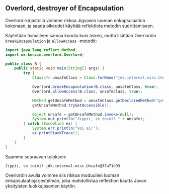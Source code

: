 ## Overlord, destroyer of Encapsulation

Overlord-kirjastolla voimme rikkoa Jigsawin luoman enkapsulaation kokonaan, ja saada oikeudet käyttää reflektiota metodin suorittamiseen.

Käytetään tismalleen samaa koodia kuin äsken, mutta lisätään Overlordin `breakEncapsulation` ja `allowAccess` -metodit:

```java
import java.lang.reflect.Method;
import mx.kenzie.overlord.Overlord;

public class B {
    public static void main(String[] args) {
        try {
            Class<?> unsafeClass = Class.forName("jdk.internal.misc.Unsafe");

            Overlord.breakEncapsulation(B.class, unsafeClass, true);
            Overlord.allowAccess(B.class, unsafeClass, true);

            Method getUnsafeMethod = unsafeClass.getDeclaredMethod("getUnsafe");
            getUnsafeMethod.trySetAccessible();

            Object unsafe = getUnsafeMethod.invoke(null);
            System.out.println("Jippii, se toimi! " + unsafe);
        } catch (Exception ex) {
            System.err.println("Voi ei!");
            ex.printStackTrace();
        }
    }
}
```

Saamme seuraavan tuloksen:
```
Jippii, se toimi! jdk.internal.misc.Unsafe@37a71e93
```
Overlordin avulla voimme siis rikkoa moduulien luoman enkapsulaatiojärjestelmän, joka mahdollistaa reflektion kautta Javan yksityisten luokkajäsenien käytön.
